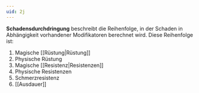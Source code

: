 ```yaml
---
uid: 2j
---
```

**Schadensdurchdringung** beschreibt die Reihenfolge, in der Schaden in Abhängigkeit vorhandener Modifikatoren berechnet wird. Diese Reihenfolge ist:

1. Magische [[Rüstung|Rüstung]]
2. Physische Rüstung
3. Magische [[Resistenz|Resistenzen]]
4. Physische Resistenzen
5. Schmerzresistenz
6. [[Ausdauer]]